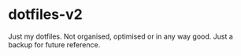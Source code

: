 # dotfiles-v2
Just my dotfiles. Not organised, optimised or in any way good. Just a backup for future reference.
